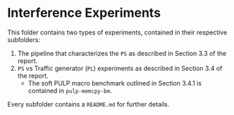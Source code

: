 Interference Experiments
========================

This folder contains two types of experiments, contained in their respective subfolders:

1. The pipeline that characterizes the `PS` as described in Section 3.3 of the report. 
2. `PS` vs Traffic generator (`PL`) experiments as described in Section 3.4 of the report.
	- The soft PULP macro benchmark outlined in Section 3.4.1 is contained in `pulp-memcpy-bm`.

Every subfolder contains a `README.md` for further details.

